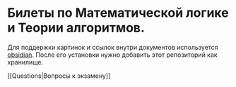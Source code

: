#  Билеты по Математической логике и Теории алгоритмов.

Для поддержки картинок и ссылок внутри документов используется [obsidian](https://obsidian.md/). После его установки нужно добавить этот репозиторий как хранилище.

[[Questions|Вопросы к экзамену]]

